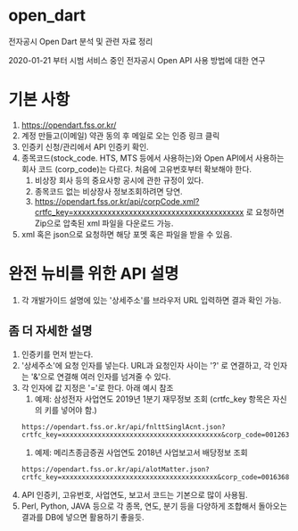 # open_dart
전자공시 Open Dart 분석 및 관련 자료 정리

2020-01-21 부터 시범 서비스 중인 전자공시 Open API 사용 방법에 대한 연구

# 기본 사항
1. https://opendart.fss.or.kr/
1. 계정 만들고(이메일) 약관 동의 후 메일로 오는 인증 링크 클릭
1. 인증키 신청/관리에서 API 인증키 확인.
1. 종목코드(stock_code. HTS, MTS 등에서 사용하는)와 Open API에서 사용하는 회사 코드 (corp_code)는 다르다. 처음에 고유번호부터 확보해야 한다.
   1. 비상장 회사 등의 중요사항 공시에 관한 규정이 있다. 
   1. 종목코드 없는 비상장사 정보조회하려면 당연.
   1. https://opendart.fss.or.kr/api/corpCode.xml?crtfc_key=xxxxxxxxxxxxxxxxxxxxxxxxxxxxxxxxxxxxxxxx 로 요청하면 Zip으로 압축된 xml 파일을 다운로드 가능.
1. xml 혹은 json으로 요청하면 해당 포멧 혹은 파일을 받을 수 있음.


# 완전 뉴비를 위한 API 설명
1. 각 개발가이드 설명에 있는 '상세주소'를 브라우저 URL 입력하면 결과 확인 가능.

## 좀 더 자세한 설명
1. 인증키를 먼저 받는다.
1. '상세주소'에 요청 인자를 넣는다. URL과 요청인자 사이는 '?' 로 연결하고, 각 인자는 '&'으로 연결해 여러 인자를 넘겨줄 수 있다.
1. 각 인자에 값 지정은 '='로 한다. 아래 예시 참조
   1. 예제: 삼성전자 사업연도 2019년 1분기 재무정보 조회 (crtfc_key 항목은 자신의 키를 넣어야 함.)
   ```
   https://opendart.fss.or.kr/api/fnlttSinglAcnt.json?crtfc_key=xxxxxxxxxxxxxxxxxxxxxxxxxxxxxxxxxxxxxxxx&corp_code=00126380&bsns_year=2019&reprt_code=11013
   ```
   1. 예제: 메리츠종금증권 사업연도 2018년 사업보고서 배당정보 조회
   ```
   https://opendart.fss.or.kr/api/alotMatter.json?crtfc_key=xxxxxxxxxxxxxxxxxxxxxxxxxxxxxxxxxxxxxxx&corp_code=00163682&bsns_year=2018&reprt_code=11011
   ```
1. API 인증키, 고유번호, 사업연도, 보고서 코드는 기본으로 많이 사용됨.
1. Perl, Python, JAVA 등으로 각 종목, 연도, 분기 등을 다양하게 조합해서 돌아오는 결과를 DB에 넣으면 활용하기 좋을듯.
